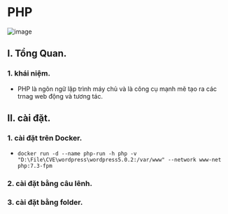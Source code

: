 # PHP 
![image](https://github.com/user-attachments/assets/c79c351f-89dc-460c-8285-a91979aff40e)

## I. Tổng Quan.
### 1. khái niệm.
- PHP là ngôn ngữ lập trình máy chủ và là công cụ mạnh mẽ tạo ra các trnag web động và tương tác.

## II. cài đặt.
### 1. cài đặt trên Docker.
- `docker run -d --name php-run -h php -v "D:\File\CVE\wordpress\wordpress5.0.2:/var/www" --network www-net php:7.3-fpm`
### 2. cài đặt bằng câu lênh.

### 3. cài đặt bằng folder.
